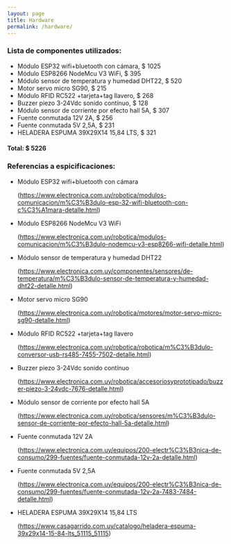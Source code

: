 ```yaml
---
layout: page
title: Hardware
permalink: /hardware/
---
```


### Lista de componentes utilizados:

* Módulo ESP32 wifi+bluetooth con cámara, $ 1025
* Módulo ESP8266 NodeMcu V3 WiFi, $ 395
* Módulo sensor de temperatura y humedad DHT22, $ 520
* Motor servo micro SG90, $ 215
* Módulo RFID RC522 +tarjeta+tag llavero, $ 268
* Buzzer piezo 3-24Vdc sonido contínuo, $ 128
* Módulo sensor de corriente por efecto hall 5A, $ 307
* Fuente conmutada 12V 2A, $ 256
* Fuente conmutada 5V 2,5A, $ 231
* HELADERA ESPUMA 39X29X14 15,84 LTS, $ 321
#### Total: $ 5226

### Referencias a espicificaciones:

* Módulo ESP32 wifi+bluetooth con cámara
  
  (https://www.electronica.com.uy/robotica/modulos-comunicacion/m%C3%B3dulo-esp-32-wifi-bluetooth-con-c%C3%A1mara-detalle.html)
  
* Módulo ESP8266 NodeMcu V3 WiFi
  
  (https://www.electronica.com.uy/robotica/modulos-comunicacion/m%C3%B3dulo-nodemcu-v3-esp8266-wifi-detalle.html)
  
* Módulo sensor de temperatura y humedad DHT22
  
  (https://www.electronica.com.uy/componentes/sensores/de-temperatura/m%C3%B3dulo-sensor-de-temperatura-y-humedad-dht22-detalle.html)
  
* Motor servo micro SG90
  
  (https://www.electronica.com.uy/robotica/motores/motor-servo-micro-sg90-detalle.html)
  
* Módulo RFID RC522 +tarjeta+tag llavero
  
  (https://www.electronica.com.uy/robotica/robotica/m%C3%B3dulo-conversor-usb-rs485-7455-7502-detalle.html)
  
* Buzzer piezo 3-24Vdc sonido contínuo
  
  (https://www.electronica.com.uy/robotica/accesoriosyprototipado/buzzer-piezo-3-24vdc-7676-detalle.html)
  
* Módulo sensor de corriente por efecto hall 5A
  
  (https://www.electronica.com.uy/robotica/sensores/m%C3%B3dulo-sensor-de-corriente-por-efecto-hall-5a-detalle.html)
  
* Fuente conmutada 12V 2A
  
  (https://www.electronica.com.uy/equipos/200-electr%C3%B3nica-de-consumo/299-fuentes/fuente-conmutada-12v-2a-detalle.html)
  
* Fuente conmutada 5V 2,5A
  
  (https://www.electronica.com.uy/equipos/200-electr%C3%B3nica-de-consumo/299-fuentes/fuente-conmutada-12v-2a-7483-7484-detalle.html)
  
* HELADERA ESPUMA 39X29X14 15,84 LTS
  
  (https://www.casagarrido.com.uy/catalogo/heladera-espuma-39x29x14-15-84-lts_51115_51115)
  
